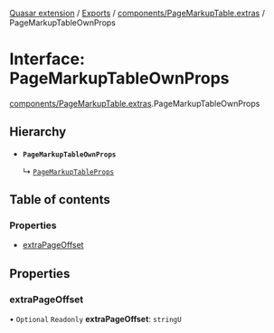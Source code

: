 [Quasar extension](../index.md) / [Exports](../modules.md) / [components/PageMarkupTable.extras](../modules/components_PageMarkupTable_extras.md) / PageMarkupTableOwnProps

# Interface: PageMarkupTableOwnProps

[components/PageMarkupTable.extras](../modules/components_PageMarkupTable_extras.md).PageMarkupTableOwnProps

## Hierarchy

- **`PageMarkupTableOwnProps`**

  ↳ [`PageMarkupTableProps`](components_PageMarkupTable_extras.PageMarkupTableProps.md)

## Table of contents

### Properties

- [extraPageOffset](components_PageMarkupTable_extras.PageMarkupTableOwnProps.md#extrapageoffset)

## Properties

### extraPageOffset

• `Optional` `Readonly` **extraPageOffset**: `stringU`
